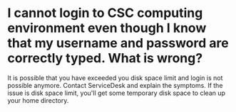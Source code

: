# I cannot login to CSC computing environment even though I know that my username and password are correctly typed. What is wrong?

It is possible that you have exceeded you disk space limit and login is not possible anymore. Contact ServiceDesk and explain the symptoms. If the issue is disk space limit, you'll get some temporary disk space to clean up your home directory.
